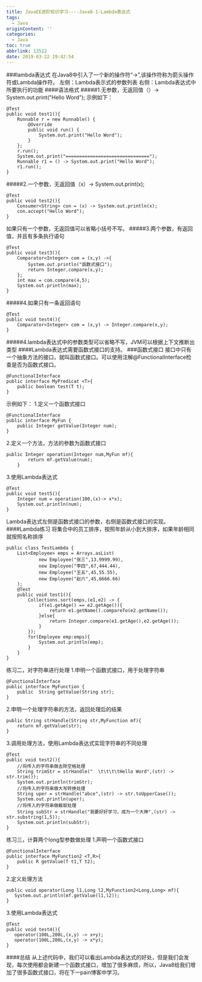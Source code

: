 ```yaml
---
title: JavaEE进阶知识学习----Java8-1-Lambda表达式
tags:
  - Java
originContent: ''
categories:
  - Java
toc: true
abbrlink: 13512
date: 2019-03-22 19:42:54
---
```

###lambda表达式
在Java8中引入了一个新的操作符“->”,该操作符称为箭头操作符或Lambda操作符。
左侧：Lambda表示式的参数列表
右侧：Lambda表达式中所要执行的功能
####语法格式
#####1.无参数，无返回值（）-> System.out.print("Hello Word");
示例如下：

	@Test
    public void test1(){
        Runnable r = new Runnable() {
            @Override
            public void run() {
                System.out.print("Hello Word");
            }
        };
        r.run();
        System.out.print("===============================");
        Runnable r1 = () -> System.out.print("Hello Word");
        r1.run();
    }
#####2.一个参数，无返回值（x）-> System.out.print(x);

	@Test
    public void test2(){
        Consumer<String> con = (x) -> System.out.println(x);
        con.accept("Hello Word");
    }
如果只有一个参数，无返回值可以省略小括号不写。
#####3.两个参数，有返回值，并且有多条执行语句

	@Test
    public void test3(){
        Comparator<Integer> com = (x,y) ->{
            System.out.println("函数式接口");
            return Integer.compare(x,y);
        };
        int max = com.compare(4,5);
        System.out.println(max);
    }
#####4.如果只有一条返回语句

	@Test
    public void test4(){
        Comparator<Integer> com = (x,y) -> Integer.compare(x,y);
    }
#####4.lambda表达式中的参数类型可以省略不写，JVM可以根据上下文推断出类型
####Lambda表达式需要函数式接口的支持。
###函数式接口
接口中只有一个抽象方法的接口，就叫函数式接口。可以使用注解@FunctionalInterface检查是否为函数式接口。

	@FunctionalInterface
	public interface MyPredicat <T>{
	    public boolean test(T t);
	}
示例如下：
1.定义一个函数式接口

	@FunctionalInterface
	public interface MyFun {
	    public Integer getValue(Integer num);
	}
2.定义一个方法，方法的参数为函数式接口

	public Integer operation(Integer num,MyFun mf){
	        return mf.getValue(num);
	    }
3.使用Lambda表达式

	@Test
    public void test5(){
        Integer num = operation(100,(x)-> x*x);
        System.out.println(num);
    }
Lambda表达式左侧是函数式接口的参数，右侧是函数式接口的实现。
####Lambda练习
将集合中的员工排序，按照年龄从小到大排序，如果年龄相同就按照名称排序

	public class TestLambda {
	    List<Employee> emps = Arrays.asList(
	            new Employee("张三",13,9999.99),
	            new Employee("李四",67,444.44),
	            new Employee("王五",45,55.55),
	            new Employee("赵六",45,6666.66)
	    );
	    @Test
	    public void test1(){
	        Collections.sort(emps,(e1,e2) -> {
	            if(e1.getAge() == e2.getAge()){
	                return e1.getName().compareTo(e2.getName());
	            }else{
	                return Integer.compare(e1.getAge(),e2.getAge());
	            }
	        });
	        for(Employee emp:emps){
	            System.out.println(emp);
	        }
	    }
	}
练习二，对字符串进行处理
1.申明一个函数式接口，用于处理字符串

	@FunctionalInterface
	public interface MyFunction {
	    public  String getValue(String str);
	}
2.申明一个处理字符串的方法，返回处理后的结果

	public String strHandle(String str,MyFunction mf){
	    return mf.getValue(str);
	}
3.调用处理方法，使用Lambda表达式实现字符串的不同处理

	@Test
	public void test2(){
	    //将传入的字符串做去除空格处理
	    String trimStr = strHandle("  \t\t\t\tHello Word",(str) -> str.trim());
	    System.out.println(trimStr);
	    //将传入的字符串做大写转换处理
	    String uper = strHandle("abce",(str) -> str.toUpperCase());
	    System.out.println(uper);
	    //将传入的字符串做截取处理
	    String subStr = strHandle("我要好好学习，成为一个大神",(str) -> str.substring(1,5));
	    System.out.println(subStr);
	}
练习三，计算两个long型参数做处理
1.声明一个函数式接口

	@FunctionalInterface
	public interface MyFunction2 <T,R>{
	    public R getValue(T t1,T t2);
	}
2.定义处理方法

	public void operator(Long l1,Long l2,MyFunction2<Long,Long> mf){
	   System.out.println(mf.getValue(l1,l2));
	}
3.使用Lambda表达式

 	@Test
    public void test4(){
       operator(100L,200L,(x,y) -> x+y);
	   operator(100L,200L,(x,y) -> x*y);
    }
####总结
从上述代码中，我们可以看出Lambda表达式的好处，但是我们会发现，每次使用都会新建一个函数式接口，增加了很多麻烦，所以，Java8给我们增加了很多函数式接口，将在下一pain博客中学习。




